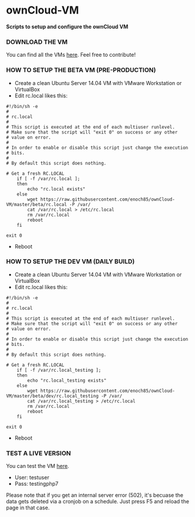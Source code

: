 # ownCloud-VM
**Scripts to setup and configure the ownCloud VM**

### DOWNLOAD THE VM

You can find all the VMs [here](https://www.techandme.se/pre-configured-owncloud-installaton/). Feel free to contribute!

### HOW TO SETUP THE BETA VM (PRE-PRODUCTION)

- Create a clean Ubuntu Server 14.04 VM with VMware Workstation or VirtualBox
- Edit rc.local likes this:

```
#!/bin/sh -e
#
# rc.local
#
# This script is executed at the end of each multiuser runlevel.
# Make sure that the script will "exit 0" on success or any other
# value on error.
#
# In order to enable or disable this script just change the execution
# bits.
#
# By default this script does nothing.

# Get a fresh RC.LOCAL
    if [ -f /var/rc.local ];
    then
        echo "rc.local exists"
    else
        wget https://raw.githubusercontent.com/enoch85/ownCloud-VM/master/beta/rc.local -P /var/
        cat /var/rc.local > /etc/rc.local
        rm /var/rc.local
        reboot
    fi

exit 0
```
- Reboot

### HOW TO SETUP THE DEV VM (DAILY BUILD)

- Create a clean Ubuntu Server 14.04 VM with VMware Workstation or VirtualBox
- Edit rc.local likes this:

```
#!/bin/sh -e
#
# rc.local
#
# This script is executed at the end of each multiuser runlevel.
# Make sure that the script will "exit 0" on success or any other
# value on error.
#
# In order to enable or disable this script just change the execution
# bits.
#
# By default this script does nothing.

# Get a fresh RC.LOCAL
    if [ -f /var/rc.local_testing ];
    then
        echo "rc.local_testing exists"
    else
        wget https://raw.githubusercontent.com/enoch85/ownCloud-VM/master/beta/dev/rc.local_testing -P /var/
        cat /var/rc.local_testing > /etc/rc.local
        rm /var/rc.local
        reboot
    fi

exit 0
```
- Reboot

### TEST A LIVE VERSION

You can test the VM [here](https://owncloudphp7.techandme.se/).
- User: testuser
- Pass: testingphp7

Please note that if you get an internal server error (502), it's becuase the data gets deleted via a cronjob on a schedule. Just press F5 and reload the page in that case.
